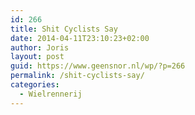 ```yaml
---
id: 266
title: Shit Cyclists Say
date: 2014-04-11T23:10:23+02:00
author: Joris
layout: post
guid: https://www.geensnor.nl/wp/?p=266
permalink: /shit-cyclists-say/
categories:
  - Wielrennerij
---
```

<span class="embed-youtube" style="text-align:center; display: block;"></span>